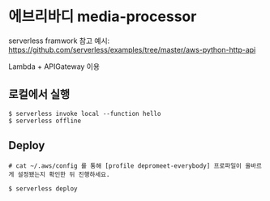 # 에브리바디 media-processor

serverless framwork 참고 예시: https://github.com/serverless/examples/tree/master/aws-python-http-api

Lambda + APIGateway 이용

## 로컬에서 실행

```shell
$ serverless invoke local --function hello
$ serverless offline
```

## Deploy

```shell
# cat ~/.aws/config 를 통해 [profile depromeet-everybody] 프로파일이 올바르게 설정됐는지 확인한 뒤 진행하세요.

$ serverless deploy
```

